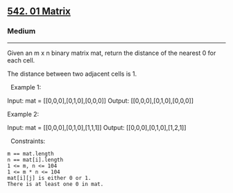 <h2><a href="https://leetcode.com/problems/01-matrix/">542. 01 Matrix</a></h2><h3>Medium</h3><hr>Given an m x n binary matrix mat, return the distance of the nearest 0 for each cell.

The distance between two adjacent cells is 1.

 
Example 1:

Input: mat = [[0,0,0],[0,1,0],[0,0,0]]
Output: [[0,0,0],[0,1,0],[0,0,0]]


Example 2:

Input: mat = [[0,0,0],[0,1,0],[1,1,1]]
Output: [[0,0,0],[0,1,0],[1,2,1]]


 
Constraints:


	m == mat.length
	n == mat[i].length
	1 <= m, n <= 104
	1 <= m * n <= 104
	mat[i][j] is either 0 or 1.
	There is at least one 0 in mat.


